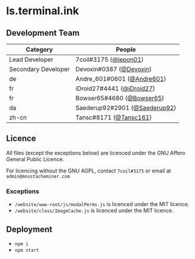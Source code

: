 # ls.terminal.ink

## Development Team
Category            | People
------------------- | --------------------------
Lead Developer      | 7coil#3175 ([@lepon01](https://github.com/lepon01))
Secondary Developer | Devoxin#0387 ([@Devoxin](https://github.com/Devoxin))
de                  | Andre_601#0601 ([@Andre601](https://github.com/Andre601))
fr                  | iDroid27#4441 ([@iDroid27](https://github.com/iDroid27))
fr                  | Bowser65#4680 ([@Bowser65](https://github.com/Bowser65))
da                  | Saederup92#2901 ([@Saederup92](https://github.com/Saederup92))
zh-cn               | Tansc#8171 ([@Tansc161](https://github.com/Tansc161))

## Licence
All files (except the exceptions below) are licenced under the GNU Affero General Public Licence.

For licencing without the GNU AGPL, contact `7coil#3175` or email at `admin@moustacheminer.com`

### Exceptions
- `/website/www-root/js/modalPerms.js` is licenced under the MIT licence.
- `/website/class/ImageCache.js` is licenced under the MIT licence.

## Deployment
- `npm i`
- `npm start`
